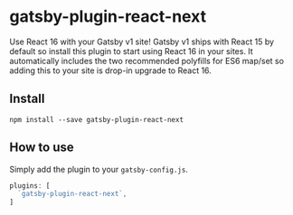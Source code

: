 # gatsby-plugin-react-next

Use React 16 with your Gatsby v1 site! Gatsby v1 ships with React 15 by default so install this plugin to start using React 16 in your sites. It automatically includes the two recommended polyfills for ES6 map/set so adding this to your site is drop-in upgrade to React 16.

## Install

`npm install --save gatsby-plugin-react-next`

## How to use

Simply add the plugin to your `gatsby-config.js`.

```javascript
plugins: [
  `gatsby-plugin-react-next`,
]
```

